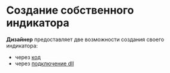 # Создание собственного индикатора

**Дизайнер** предоставляет две возможности создания своего индикатора:

- через [код](../strategies/using_code/csharp/create_own_indicator.md)
- через [подключение dll](../strategies/using_dll/create_element_and_indicator.md)